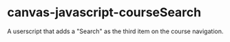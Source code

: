 # canvas-javascript-courseSearch
A userscript that adds a "Search" as the third item on the course navigation.
